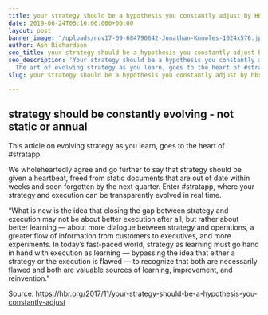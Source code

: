 ```yaml
---
title: your strategy should be a hypothesis you constantly adjust by HBR.org
date: 2019-06-24T05:16:06.000+00:00
layout: post
banner_image: "/uploads/nov17-09-684790642-Jonathan-Knowles-1024x576.jpg"
author: Ash Richardson
seo_title: your strategy should be a hypothesis you constantly adjust by HBR.org
seo_description: 'Your strategy should be a hypothesis you constantly adjust by HBR.org.
  The art of evolving strategy as you learn, goes to the heart of #stratapp.'
slug: your strategy should be a hypothesis you constantly adjust by hbr org

---
```

## strategy should be constantly evolving - not static or annual

This article on evolving strategy as you learn, goes to the heart of #stratapp.  

We wholeheartedly agree and go further to say that strategy should be given a heartbeat, freed from static documents that are out of date within weeks and soon forgotten by the next quarter.  Enter #stratapp, where your strategy and execution can be transparently evolved in real time.

“What is new is the idea that closing the gap between strategy and execution may not be about better execution after all, but rather about better learning — about more dialogue between strategy and operations, a greater flow of information from customers to executives, and more experiments. In today’s fast-paced world, strategy as learning must go hand in hand with execution as learning — bypassing the idea that either a strategy or the execution is flawed — to recognize that both are necessarily flawed and both are valuable sources of learning, improvement, and reinvention.”

Source: https://hbr.org/2017/11/your-strategy-should-be-a-hypothesis-you-constantly-adjust